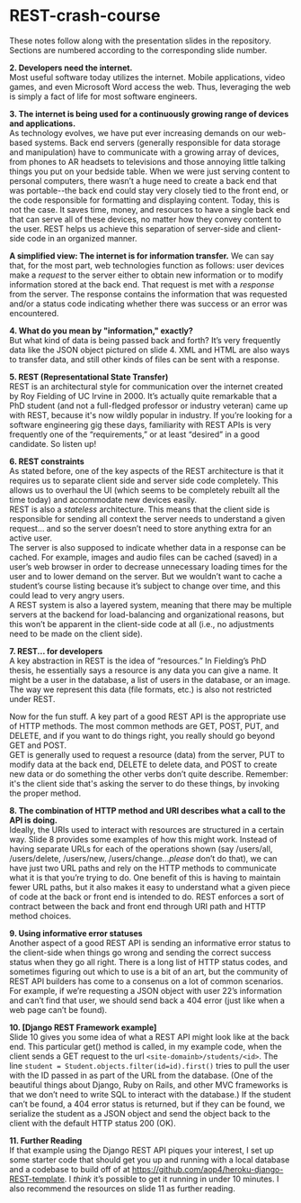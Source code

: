 # REST-crash-course

These notes follow along with the presentation slides in the repository. Sections are numbered according to the corresponding slide number.  

**2. Developers need the internet.**  
Most useful software today utilizes the internet. Mobile applications, video games, and even Microsoft Word access the web. Thus, leveraging the web is simply a fact of life for most software engineers.  

**3. The internet is being used for a continuously growing range of devices and applications.**  
As technology evolves, we have put ever increasing demands on our web-based systems. Back end servers (generally responsible for data storage and manipulation) have to communicate with a growing array of devices, from phones to AR headsets to televisions and those annoying little talking things you put on your bedside table. When we were just serving content to personal computers, there wasn’t a huge need to create a back end that was portable--the back end could stay very closely tied to the front end, or the code responsible for formatting and displaying content. Today, this is not the case. It saves time, money, and resources to have a single back end that can serve all of these devices, no matter how they convey content to the user. REST helps us achieve this separation of server-side and client-side code in an organized manner.  

**A simplified view: The internet is for information transfer.** We can say that, for the most part, web technologies function as follows: user devices make a *request* to the server either to obtain new information or to modify information stored at the back end. That request is met with a *response* from the server. The response contains the information that was requested and/or a status code indicating whether there was success or an error was encountered.

**4. What do you mean by "information," exactly?**  
But what kind of data is being passed back and forth? It’s very frequently data like the JSON object pictured on slide 4. XML and HTML are also ways to transfer data, and still other kinds of files can be sent with a response.  

**5. REST (Representational State Transfer)**  
REST is an architectural style for communication over the internet created by Roy Fielding of UC Irvine in 2000. It’s actually quite remarkable that a PhD student (and not a full-fledged professor or industry veteran) came up with REST, because it's now wildly popular in industry. If you’re looking for a software engineering gig these days, familiarity with REST APIs is very frequently one of the “requirements,” or at least “desired” in a good candidate. So listen up!  

**6. REST constraints**  
As stated before, one of the key aspects of the REST architecture is that it requires us to separate client side and server side code completely. This allows us to overhaul the UI (which seems to be completely rebuilt all the time today) and accommodate new devices easily.  
REST is also a *stateless* architecture. This means that the client side is responsible for sending all context the server needs to understand a given request… and so the server doesn’t need to store anything extra for an active user.  
The server is also supposed to indicate whether data in a response can be cached. For example, images and audio files can be cached (saved) in a user’s web browser in order to decrease unnecessary loading times for the user and to lower demand on the server. But we wouldn’t want to cache a student’s course listing because it’s subject to change over time, and this could lead to very angry users.  
A REST system is also a layered system, meaning that there may be multiple servers at the backend for load-balancing and organizational reasons, but this won’t be apparent in the client-side code at all (i.e., no adjustments need to be made on the client side).  

**7. REST... for developers**  
A key abstraction in REST is the idea of “resources.” In Fielding’s PhD thesis, he essentially says a resource is any data you can give a name. It might be a user in the database, a list of users in the database, or an image. The way we represent this data (file formats, etc.) is also not restricted under REST.  

Now for the fun stuff. A key part of a good REST API is the appropriate use of HTTP methods. The most common methods are GET, POST, PUT, and DELETE, and if you want to do things right, you really should go beyond GET and POST.  
GET is generally used to request a resource (data) from the server, PUT to modify data at the back end, DELETE to delete data, and POST to create new data or do something the other verbs don’t quite describe. Remember: it's the client side that's asking the server to do these things, by invoking the proper method.  

**8. The combination of HTTP method and URI describes what a call to the API is doing.**  
Ideally, the URIs used to interact with resources are structured in a certain way. Slide 8 provides some examples of how this might work. Instead of having separate URLs for each of the operations shown (say /users/all, /users/delete, /users/new, /users/change...*please* don’t do that), we can have just two URL paths and rely on the HTTP methods to communicate what it is that you’re trying to do. One benefit of this is having to maintain fewer URL paths, but it also makes it easy to understand what a given piece of code at the back or front end is intended to do. REST enforces a sort of contract between the back and front end through URI path and HTTP method choices.  

**9. Using informative error statuses**  
Another aspect of a good REST API is sending an informative error status to the client-side when things go wrong and sending the correct success status when they go all right. There is a long list of HTTP status codes, and sometimes figuring out which to use is a bit of an art, but the community of REST API builders has come to a consenus on a lot of common scenarios. For example, if we’re requesting a JSON object with user 22’s information and can’t find that user, we should send back a 404 error (just like when a web page can’t be found).  

**10. [Django REST Framework example]**  
Slide 10 gives you some idea of what a REST API might look like at the back end. This particular get() method is called, in my example code, when the client sends a GET request to the url `<site-domainb>/students/<id>`. The line `student = Student.objects.filter(id=id).first()` tries to pull the user with the ID passed in as part of the URL from the database. (One of the beautiful things about Django, Ruby on Rails, and other MVC frameworks is that we don’t need to write SQL to interact with the database.) If the student can’t be found, a 404 error status is returned, but if they can be found, we serialize the student as a JSON object and send the object back to the client with the default HTTP status 200 (OK).  

**11. Further Reading**  
If that example using the Django REST API piques your interest, I set up some starter code that should get you up and running with a local database and a codebase to build off of at <https://github.com/aop4/heroku-django-REST-template>. I *think* it’s possible to get it running in under 10 minutes. I also recommend the resources on slide 11 as further reading.  
